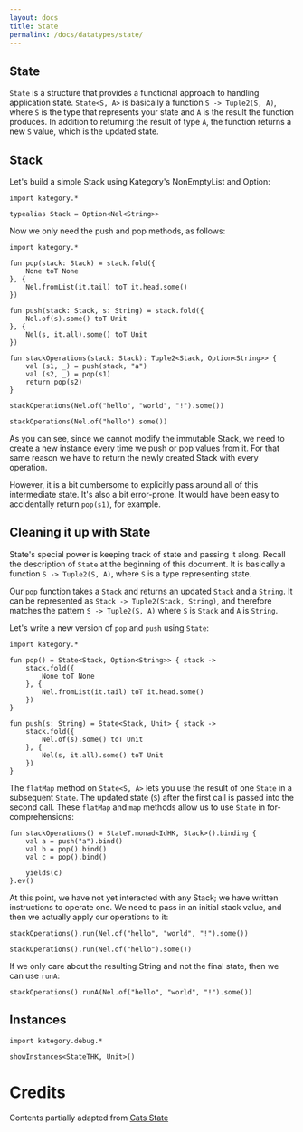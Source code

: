 ```yaml
---
layout: docs
title: State
permalink: /docs/datatypes/state/
---
```


## State 

`State` is a structure that provides a functional approach to handling application state. `State<S, A>` is basically a function `S -> Tuple2(S, A)`, where `S` is the type that represents your state and `A` is the result the function produces. In addition to returning the result of type `A`, the function returns a new `S` value, which is the updated state.

## Stack

Let's build a simple Stack using Kategory's NonEmptyList and Option:

```kotlin:ank:silent
import kategory.*

typealias Stack = Option<Nel<String>>
```

Now we only need the push and pop methods, as follows:

```kotlin:ank:silent
import kategory.*

fun pop(stack: Stack) = stack.fold({
    None toT None
}, {
    Nel.fromList(it.tail) toT it.head.some()
})

fun push(stack: Stack, s: String) = stack.fold({
    Nel.of(s).some() toT Unit
}, {
    Nel(s, it.all).some() toT Unit
})

fun stackOperations(stack: Stack): Tuple2<Stack, Option<String>> {
    val (s1, _) = push(stack, "a")
    val (s2, _) = pop(s1)
    return pop(s2)
}
```

```kotlin:ank
stackOperations(Nel.of("hello", "world", "!").some())
```

```kotlin:ank
stackOperations(Nel.of("hello").some())
```

As you can see, since we cannot modify the immutable Stack, we need to create a new instance every time we push or pop values from it. For that same reason we have to return the newly created Stack with every operation.

However, it is a bit cumbersome to explicitly pass around all of this intermediate state. It's also a bit error-prone. It would have been easy to accidentally return `pop(s1)`, for example.

## Cleaning it up with State

State's special power is keeping track of state and passing it along. Recall the description of `State` at the beginning of this document. It is basically a function `S -> Tuple2(S, A)`, where `S` is a type representing state.

Our `pop` function takes a `Stack` and returns an updated `Stack` and a `String`. It can be represented as `Stack -> Tuple2(Stack, String)`, and therefore matches the pattern `S -> Tuple2(S, A)` where `S` is `Stack` and `A` is `String`.

Let's write a new version of `pop` and `push` using `State`:

```kotlin:ank:silent
import kategory.*

fun pop() = State<Stack, Option<String>> { stack ->
    stack.fold({
        None toT None
    }, {
        Nel.fromList(it.tail) toT it.head.some()
    })
}

fun push(s: String) = State<Stack, Unit> { stack ->
    stack.fold({
        Nel.of(s).some() toT Unit
    }, {
        Nel(s, it.all).some() toT Unit
    })
}
```

The `flatMap` method on `State<S, A>` lets you use the result of one `State` in a subsequent `State`. The updated state (`S`) after the first call is passed into the second call. These `flatMap` and `map` methods allow us to use `State` in for-comprehensions:

```kotlin:ank:silent
fun stackOperations() = StateT.monad<IdHK, Stack>().binding {
    val a = push("a").bind()
    val b = pop().bind()
    val c = pop().bind()

    yields(c)
}.ev()
```

At this point, we have not yet interacted with any Stack; we have written instructions to operate one. We need to pass in an initial stack value, and then we actually apply our operations to it:

```kotlin:ank
stackOperations().run(Nel.of("hello", "world", "!").some())
```

```kotlin:ank
stackOperations().run(Nel.of("hello").some())
```

If we only care about the resulting String and not the final state, then we can use `runA`:

```kotlin:ank
stackOperations().runA(Nel.of("hello", "world", "!").some())
```

## Instances

```kotlin:ank
import kategory.debug.*

showInstances<StateTHK, Unit>()
```

# Credits

Contents partially adapted from [Cats State](https://typelevel.org/cats/datatypes/state.html)